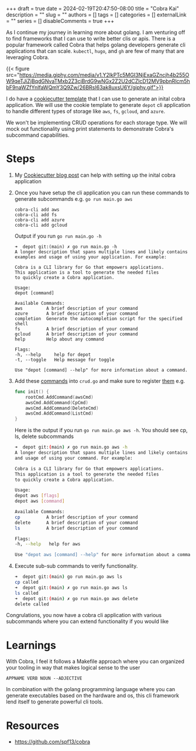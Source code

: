+++
draft = true
date = 2024-02-19T20:47:50-08:00
title = "Cobra Kai"
description = ""
slug = ""
authors = []
tags = []
categories = []
externalLink = ""
series = []
disableComments = true
+++


As I continue my journey in learning more about golang. I am venturing off to find frameworks that I can use to write better clis or apis. There is a popular framework called Cobra that helps golang developers generate cli applications that can scale. `kubectl`, `hugo`, and `gh` are few of many that are leveraging Cobra.

{{< figure src="https://media.giphy.com/media/v1.Y2lkPTc5MGI3NjExaGZncjh4b255OW9qeTJiZjBqdGNvaTMxb2Z3cjBrdG9wNGx2Z2U2dCZlcD12MV9pbnRlcm5hbF9naWZfYnlfaWQmY3Q9Zw/26BRsI63ak8uxsU6Y/giphy.gif">}}


I do have a [cookiecutter template](https://github.com/darrylbalderas/cookiecutter-golang-cli) that I can use to generate an inital cobra application.
We will use the cookie template to generate `depot` cli application to handle different types of storage like `aws`, `fs`, `gcloud`, and `azure`.

We won't be implementing CRUD operations for each storage type. We will mock out functionality using print statements to demonstrate Cobra's subcommand capabilities.


# Steps

1. My [Cookiecutter blog post](https://darrylbalderas.github.io/posts/post_20240218_2311c46d/) can help with setting up the inital cobra application


2. Once you have setup the cli application you can run these commands to generate subcommands e.g. `go run main.go aws`

    ```
    cobra-cli add aws
    cobra-cli add fs
    cobra-cli add azure
    cobra-cli add gcloud
    ```

    Output if you run `go run main.go -h`

    ```
    ➜  depot git:(main) ✗ go run main.go -h
    A longer description that spans multiple lines and likely contains
    examples and usage of using your application. For example:

    Cobra is a CLI library for Go that empowers applications.
    This application is a tool to generate the needed files
    to quickly create a Cobra application.

    Usage:
    depot [command]

    Available Commands:
    aws         A brief description of your command
    azure       A brief description of your command
    completion  Generate the autocompletion script for the specified shell
    fs          A brief description of your command
    gcloud      A brief description of your command
    help        Help about any command

    Flags:
    -h, --help     help for depot
    -t, --toggle   Help message for toggle

    Use "depot [command] --help" for more information about a command.
    ```


3. Add these [commands](https://github.com/darrylbalderas/depot/blob/main/cmd/crud.go) into `crud.go` and make sure to register [them](https://github.com/darrylbalderas/depot/blob/main/cmd/aws.go#L28-L31) e.g.

    ```go
    func init() {
        rootCmd.AddCommand(awsCmd)
        awsCmd.AddCommand(CpCmd)
        awsCmd.AddCommand(DeleteCmd)
        awsCmd.AddCommand(ListCmd)
    }
    ```

    Here is the output if you run `go run main.go aws -h`. You should see cp, ls, delete subcommands

    ```bash
    ➜  depot git:(main) ✗ go run main.go aws -h
    A longer description that spans multiple lines and likely contains examples
    and usage of using your command. For example:

    Cobra is a CLI library for Go that empowers applications.
    This application is a tool to generate the needed files
    to quickly create a Cobra application.

    Usage:
    depot aws [flags]
    depot aws [command]

    Available Commands:
    cp          A brief description of your command
    delete      A brief description of your command
    ls          A brief description of your command

    Flags:
    -h, --help   help for aws

    Use "depot aws [command] --help" for more information about a command.
    ```

4. Execute sub-sub commands to verify functionality.

    ```bash
    ➜  depot git:(main) go run main.go aws ls
    cp called
    ➜  depot git:(main) ✗ go run main.go aws ls
    ls called
    ➜  depot git:(main) ✗ go run main.go aws delete
    delete called
    ```


Congrulations, you now have a cobra cli application with various subcommands where you can extend functionality if you would like


# Learnings

With Cobra, I feel it follows a Makefile approach where you can organized your tooling in way that makes logical sense to the user

`APPNAME VERB NOUN --ADJECTIVE`

In combination with the golang programming language where you can generate executables based on the hardware and os, this cli framework lend itself
to generate powerful cli tools.

# Resources

- https://github.com/spf13/cobra
